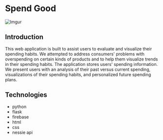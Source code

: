 # Spend Good

![Imgur](https://i.imgur.com/Ienwk3F.jpg)

## Introduction
This web application is built to assist users to evaluate and visualize their spending habits. We attempted to address consumers' problems with overspending on certain kinds of products and to help them visualize trends in their spending habits. The application stores users' spending information. We present users with an analysis of their past versus current spending, visualizations of their spending habits, and personalized future spending plans. 

## Technologies
* python
* flask
* firebase
* html
* css
* nessie api


